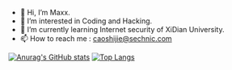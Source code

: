 - 👋 Hi, I’m Maxx.
- 👀 I’m interested in Coding and Hacking.
- 🌱 I’m currently learning Internet security of XiDian University.
- 📫 How to reach me : caoshijie@sechnic.com

<!---
Your7Maxx/Your7Maxx is a ✨ special ✨ repository because its `README.md` (this file) appears on your GitHub profile.
You can click the Preview link to take a look at your changes.
--->
[![Anurag's GitHub stats](https://github-readme-stats.vercel.app/api?username=Your7Maxx)](https://github.com/anuraghazra/github-readme-stats)
[![Top Langs](https://github-readme-stats.vercel.app/api/top-langs/?username=Your7Maxx)](https://github.com/anuraghazra/github-readme-stats)
